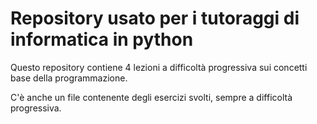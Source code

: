 # Repository usato per i tutoraggi di informatica in python

Questo repository contiene 4 lezioni a difficoltà progressiva sui concetti base della programmazione.

C'è anche un file contenente degli esercizi svolti, sempre a difficoltà progressiva.
